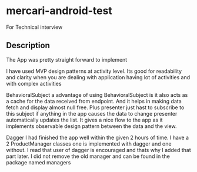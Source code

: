 # mercari-android-test
For Technical interview 

## Description

The App was pretty straight forward to implement

I have used MVP design patterns at activity level. Its good for readability and clarity when you are dealing with application having lot of activities and with complex activities 

BehavioralSubject 
a advantage of using BehavioralSubject is it also acts as a cache for the data received from endpoint. And it helps in making data fetch and display almost null free. 
Plus presenter just hast to subscribe to this subject if anything in the app causes the data to change presenter automatically updates the list.
It gives a nice flow to the app as it implements observable design pattern between the data and the view.

Dagger
    I had finished the app well within the given 2 hours of time. 
    I have a 2 ProductManager classes one is implemented with dagger and one without. I read that user of dagger is encouraged and thats why I added that part later.
    I did not remove the old manager and can be found in the package named managers
